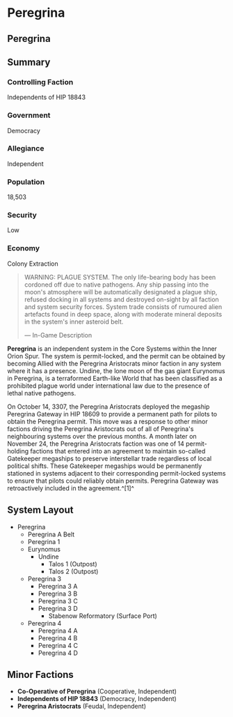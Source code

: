 # Peregrina
## Peregrina

		

## Summary

### Controlling Faction

Independents of HIP 18843

### Government

Democracy

### Allegiance

Independent

### Population

18,503

### Security

Low

### Economy

Colony
Extraction

> 
> 
> WARNING: PLAGUE SYSTEM. The only life-bearing body has been cordoned off due to native pathogens. Any ship passing into the moon's atmosphere will be automatically designated a plague ship, refused docking in all systems and destroyed on-sight by all faction and system security forces. System trade consists of rumoured alien artefacts found in deep space, along with moderate mineral deposits in the system's inner asteroid belt.
> 
> 
> — In-Game Description
> 

**Peregrina** is an independent system in the Core Systems within the Inner Orion Spur. The system is permit-locked, and the permit can be obtained by becoming Allied with the Peregrina Aristocrats minor faction in any system where it has a presence. Undine, the lone moon of the gas giant Eurynomus in Peregrina, is a terraformed Earth-like World that has been classified as a prohibited plague world under international law due to the presence of lethal native pathogens.

On October 14, 3307, the Peregrina Aristocrats deployed the megaship Peregrina Gateway in HIP 18609 to provide a permanent path for pilots to obtain the Peregrina permit. This move was a response to other minor factions driving the Peregrina Aristocrats out of all of Peregrina's neighbouring systems over the previous months. A month later on November 24, the Peregrina Aristocrats faction was one of 14 permit-holding factions that entered into an agreement to maintain so-called Gatekeeper megaships to preserve interstellar trade regardless of local political shifts. These Gatekeeper megaships would be permanently stationed in systems adjacent to their corresponding permit-locked systems to ensure that pilots could reliably obtain permits. Peregrina Gateway was retroactively included in the agreement.^[1]^

## System Layout

- Peregrina
    - Peregrina A Belt
    - Peregrina 1
    - Eurynomus
        - Undine
            - Talos 1 (Outpost)
            - Talos 2 (Outpost)
    - Peregrina 3
        - Peregrina 3 A
        - Peregrina 3 B
        - Peregrina 3 C
        - Peregrina 3 D
            - Stabenow Reformatory (Surface Port)
    - Peregrina 4
        - Peregrina 4 A
        - Peregrina 4 B
        - Peregrina 4 C
        - Peregrina 4 D

## Minor Factions

- **Co-Operative of Peregrina** (Cooperative, Independent)
- **Independents of HIP 18843** (Democracy, Independent)
- **Peregrina Aristocrats** (Feudal, Independent)